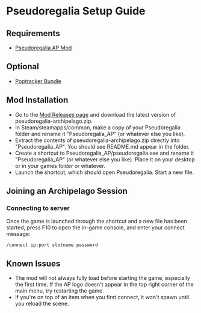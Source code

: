 # Pseudoregalia Setup Guide

## Requirements
* [Pseudoregalia AP Mod](https://github.com/pseudoregalia-modding/pseudoregalia-archipelago/releases)

## Optional
* [Poptracker Bundle](https://github.com/Br00ty/pseudoregalia_brooty)

## Mod Installation
* Go to the [Mod Releases page](https://github.com/pseudoregalia-modding/pseudoregalia-archipelago/releases/latest) and download the latest version of pseudoregalia-archipelago.zip.
* In Steam/steamapps/common, make a copy of your Pseudoregalia folder and rename it "Pseudoregalia_AP" (or whatever else you like).
* Extract the contents of pseudoregalia-archipelago.zip directly into "Pseudoregalia_AP". You should see README.md appear in the folder.
* Create a shortcut to Pseudoregalia_AP/pseudoregalia.exe and rename it "Pseudoregalia_AP" (or whatever else you like). Place it on your desktop or in your games folder or whatever.
* Launch the shortcut, which should open Pseudoregalia. Start a new file.


## Joining an Archipelago Session
### Connecting to server
Once the game is launched through the shortcut and a new file has been started, press F10 to open the in-game console, and enter your connect message:
```
/connect ip:port slotname password
```

## Known Issues
* The mod will not always fully load before starting the game, especially the first time. If the AP logo doesn't appear in the top right corner of the main menu, try restarting the game.
* If you're on top of an item when you first connect, it won't spawn until you reload the scene.